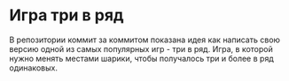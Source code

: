 # Игра три в ряд

В репозитории коммит за коммитом показана идея как написать свою версию одной из самых популярных игр - три в ряд. Игра, в которой нужно менять местами шарики, чтобы получалось три и более в ряд одинаковых.